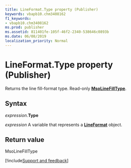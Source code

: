 ```yaml
---
title: LineFormat.Type property (Publisher)
keywords: vbapb10.chm3408162
f1_keywords:
- vbapb10.chm3408162
ms.prod: publisher
ms.assetid: 811401fe-105f-46f2-2340-538646c0893b
ms.date: 06/08/2019
localization_priority: Normal
---
```



# LineFormat.Type property (Publisher)

Returns the line fill-format type. Read-only **[MsoLineFillType](overview/library-reference/msolinefilltype-enumeration-office.md)**.


## Syntax

_expression_.**Type**

_expression_ A variable that represents a **[LineFormat](Publisher.LineFormat.md)** object.


## Return value

MsoLineFillType




[!include[Support and feedback](~/includes/feedback-boilerplate.md)]